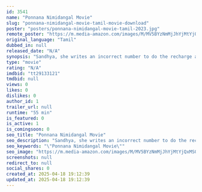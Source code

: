 ```yaml
---
id: 3541
name: "Ponnana Nimidangal Movie"
slug: "ponnana-nimidangal-movie-tamil-movie-download"
poster: "posters/ponnana-nimidangal-movie-tamil-2023.jpg"
remote_poster: "https://m.media-amazon.com/images/M/MV5BYzNmMjJhYjMtYjQxMS00NGEyLWIyZjEtNTM0OGE2N2M1M2FhXkEyXkFqcGdeQXVyMTY2MzA3MDc3._V1_SX300.jpg"
original_language: "Tamil"
dubbed_in: null
released_date: "N/A"
synopsis: "Sandhya, she writes an incorrect number to do the recharge and the shop keeper recharges to another number which belongs to Kathir, a jobless young man, leads to these two strangers love story,"
type: "movie"
rating: "N/A"
imdbid: "tt29133121"
tmdbid: null
views: 0
likes: 0
dislikes: 0
author_id: 1
trailer_url: null
runtime: "55 min"
is_featured: 0
is_active: 1
is_comingsoon: 0
seo_title: "Ponnana Nimidangal Movie"
seo_description: "Sandhya, she writes an incorrect number to do the recharge and the shop keeper recharges to another number which belongs to Kathir, a jobless young man, leads to these two strangers love story,"
seo_keywords: "\"Ponnana Nimidangal Movie\""
seo_image: "https://m.media-amazon.com/images/M/MV5BYzNmMjJhYjMtYjQxMS00NGEyLWIyZjEtNTM0OGE2N2M1M2FhXkEyXkFqcGdeQXVyMTY2MzA3MDc3._V1_SX300.jpg"
screenshots: null
redirect_to: null
social_shares: 0
created_at: 2025-04-18 19:12:39
updated_at: 2025-04-18 19:12:39
---
```


